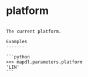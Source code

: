 # platform

````{property} property Parameters.platform: str

The current platform.

Examples
-------

```python
>>> mapdl.parameters.platform
'LIN'
```



````